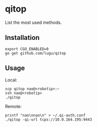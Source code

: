 # qitop

List the most used methods.

## Installation

```
export CGO_ENABLED=0
go get github.com/lugu/qitop
```
## Usage

Local:

```
scp qitop nao@<robotip>:~
ssh nao@<robotip>
./qitop
```

Remote:

```
printf "nao\nnao\n" > ~/.qi-auth.conf
./qitop -qi-url tcps://10.0.164.195:9443
```
